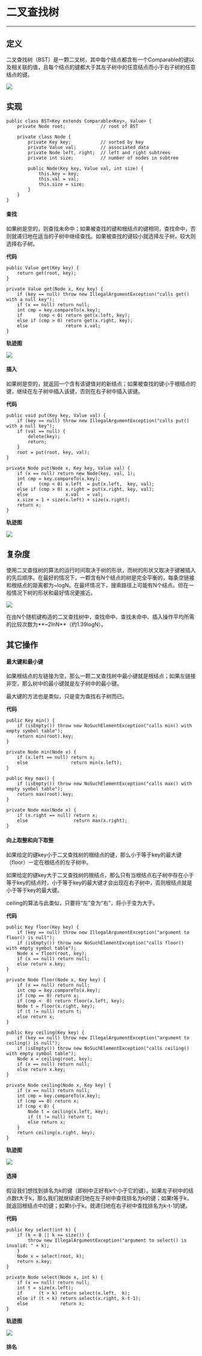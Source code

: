 # 二叉查找树

---

## 定义

二叉查找树（BST）是一颗二叉树，其中每个结点都含有一个Comparable的键以及相关联的值，且每个结点的键都大于其左子树中的任意结点而小于右子树的任意结点的键。

![](/assets/searching/binarySearchTree_define.png)

## 实现

```
public class BST<Key extends Comparable<Key>, Value> {
    private Node root;             // root of BST

    private class Node {
        private Key key;           // sorted by key
        private Value val;         // associated data
        private Node left, right;  // left and right subtrees
        private int size;          // number of nodes in subtree

        public Node(Key key, Value val, int size) {
            this.key = key;
            this.val = val;
            this.size = size;
        }
    }
}
```

#### 查找

如果树是空的，则查找未命中；如果被查找的键和根结点的键相同，查找命中，否则就递归地在适当的子树中继续查找。如果被查找的键较小就选择左子树，较大则选择右子树。

**代码**

```
public Value get(Key key) {
    return get(root, key);
}

private Value get(Node x, Key key) {
    if (key == null) throw new IllegalArgumentException("calls get() with a null key");
    if (x == null) return null;
    int cmp = key.compareTo(x.key);
    if      (cmp < 0) return get(x.left, key);
    else if (cmp > 0) return get(x.right, key);
    else              return x.val;
}
```

**轨迹图**

![](/assets/searching/binarySearchTree_trace1.png)

#### 插入

如果树是空的，就返回一个含有该键值对的新结点；如果被查找的键小于根结点的键，继续在左子树中插入该键，否则在右子树中插入该键。

**代码**

```
public void put(Key key, Value val) {
    if (key == null) throw new IllegalArgumentException("calls put() with a null key");
    if (val == null) {
        delete(key);
        return;
    }
    root = put(root, key, val);
}

private Node put(Node x, Key key, Value val) {
    if (x == null) return new Node(key, val, 1);
    int cmp = key.compareTo(x.key);
    if      (cmp < 0) x.left  = put(x.left,  key, val);
    else if (cmp > 0) x.right = put(x.right, key, val);
    else              x.val   = val;
    x.size = 1 + size(x.left) + size(x.right);
    return x;
}
```

**轨迹图**

![](/assets/searching/binarySearchTree_trace2.png)

## 复杂度

使用二叉查找树的算法的运行时间取决于树的形状，而树的形状又取决于键被插入的先后顺序。在最好的情况下，一颗含有N个结点的树是完全平衡的，每条空链接和根结点的距离都为~logN。在最坏情况下，搜索路径上可能有N个结点。但在一般情况下树的形状和最好情况更接近。

![](/assets/searching/binarySearchTree_time.png)

在由N个随机键构造的二叉查找树中，查找命中、查找未命中、插入操作平均所需的比较次数为**~2lnN**（约1.39logN）。

## 其它操作

#### 最大键和最小键

如果根结点的左链接为空，那么一颗二叉查找树中最小键就是根结点；如果左链接非空，那么树中的最小键就是左子树中的最小键。

最大键的方法也是类似，只是变为查找右子树而已。

**代码**

```
public Key min() {
    if (isEmpty()) throw new NoSuchElementException("calls min() with empty symbol table");
    return min(root).key;
} 

private Node min(Node x) { 
    if (x.left == null) return x; 
    else                return min(x.left); 
} 

public Key max() {
    if (isEmpty()) throw new NoSuchElementException("calls max() with empty symbol table");
    return max(root).key;
} 

private Node max(Node x) {
    if (x.right == null) return x; 
    else                 return max(x.right); 
} 
```

#### 向上取整和向下取整

如果给定的键key小于二叉查找树的根结点的键，那么小于等于key的最大键（floor）一定在根结点的左子树中。

如果给定的键key大于二叉查找树的根结点，那么只有当根结点右子树中存在小于等于key的结点时，小于等于key的最大键才会出现在右子树中，否则根结点就是小于等于key的最大键。

ceiling的算法与此类似，只要将“左”变为“右”，将小于变为大于。

**代码**

```
public Key floor(Key key) {
    if (key == null) throw new IllegalArgumentException("argument to floor() is null");
    if (isEmpty()) throw new NoSuchElementException("calls floor() with empty symbol table");
    Node x = floor(root, key);
    if (x == null) return null;
    else return x.key;
} 

private Node floor(Node x, Key key) {
    if (x == null) return null;
    int cmp = key.compareTo(x.key);
    if (cmp == 0) return x;
    if (cmp <  0) return floor(x.left, key);
    Node t = floor(x.right, key); 
    if (t != null) return t;
    else return x; 
} 

public Key ceiling(Key key) {
    if (key == null) throw new IllegalArgumentException("argument to ceiling() is null");
    if (isEmpty()) throw new NoSuchElementException("calls ceiling() with empty symbol table");
    Node x = ceiling(root, key);
    if (x == null) return null;
    else return x.key;
}

private Node ceiling(Node x, Key key) {
    if (x == null) return null;
    int cmp = key.compareTo(x.key);
    if (cmp == 0) return x;
    if (cmp < 0) { 
        Node t = ceiling(x.left, key); 
        if (t != null) return t;
        else return x; 
    } 
    return ceiling(x.right, key); 
} 
```

**轨迹图**

![](/assets/searching/binarySearchTree_trace3.png)

#### 选择

假设我们想找到排名为k的键（即树中正好有k个小于它的键）。如果左子树中的结点数t大于k，那么我们就继续递归地在左子树中查找排名为k的键；如果t等于k，就返回根结点中的键；如果t小于k，就递归地在右子树中查找排名为k-t-1的键。

**代码**

```
public Key select(int k) {
    if (k < 0 || k >= size()) {
        throw new IllegalArgumentException("argument to select() is invalid: " + k);
    }
    Node x = select(root, k);
    return x.key;
}

private Node select(Node x, int k) {
    if (x == null) return null; 
    int t = size(x.left); 
    if      (t > k) return select(x.left,  k); 
    else if (t < k) return select(x.right, k-t-1); 
    else            return x; 
} 
```

**轨迹图**

![](/assets/searching/binarySearchTree_trace4.png)

#### 排名





